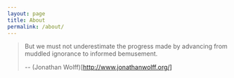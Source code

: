```yaml
---
layout: page
title: About
permalink: /about/
---
```

> But we must not underestimate the progress made by advancing from muddled ignorance to informed bemusement.
> 
> -- (Jonathan Wolff)[http://www.jonathanwolff.org/]

